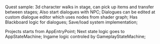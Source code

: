 Quest sample:
3d character walks in stage, can pick up items and transfer between stages;
Also start dialogues with NPC;
Dialogues can be edited at custom dialogue editor which uses nodes from shader graph;
Has Blackboard logic for dialogues;
Save/load system implementation;

Projects starts from AppEntryPoint; 
Next state logic goes to AppStateMachine;
Ingame logic controled by GameplayStateMachine;
